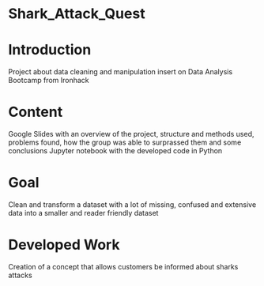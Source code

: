# Shark_Attack_Quest

# Introduction
Project about data cleaning and manipulation insert on Data Analysis Bootcamp from Ironhack

# Content
Google Slides with an overview of the project, structure and methods used, problems found, how the group was able to surprassed them and some conclusions
Jupyter notebook with the developed code in Python

# Goal
Clean and transform a dataset with a lot of missing, confused and extensive data into a smaller and reader friendly dataset

# Developed Work
Creation of a concept that allows customers be informed about sharks attacks
